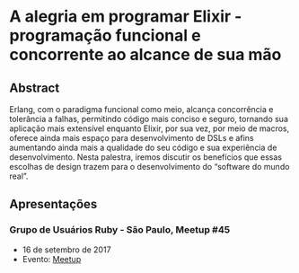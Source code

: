 # A alegria em programar Elixir - programação funcional e concorrente ao alcance de sua mão

## Abstract
Erlang, com o paradigma funcional como meio, alcança concorrência e tolerância a falhas, permitindo código mais conciso e seguro, tornando sua aplicação mais extensível enquanto Elixir, por sua vez, por meio de macros, oferece ainda mais espaço para desenvolvimento de DSLs e afins aumentando ainda mais a qualidade do seu código e sua experiência de desenvolvimento.
Nesta palestra, iremos discutir os benefícios que essas escolhas de design trazem para o desenvolvimento do “software do mundo real”.

## Apresentações
### Grupo de Usuários Ruby - São Paulo, Meetup #45
- 16 de setembro de 2017
- Evento: [Meetup](https://www.meetup.com/dev_talk/events/242473854/)